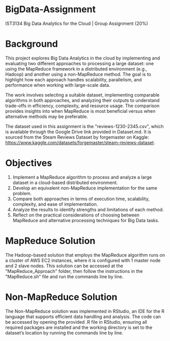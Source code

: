 # BigData-Assignment
IST3134 Big Data Analytics for the Cloud | Group Assignment (20%)

# Background
This project explores Big Data Analytics in the cloud by implementing and evaluating two different approaches to processing a large dataset: one using the MapReduce framework in a distributed environment (e.g., Hadoop) and another using a non-MapReduce method. The goal is to highlight how each approach handles scalability, parallelism, and performance when working with large-scale data.

The work involves selecting a suitable dataset, implementing comparable algorithms in both approaches, and analyzing their outputs to understand trade-offs in efficiency, complexity, and resource usage. The comparison provides insights into when MapReduce is most beneficial versus when alternative methods may be preferable.

The dataset used in this assignment is the "reviews-1230-2345.csv", which is available through the Google Drive link provided in Dataset.md. It is sourced from the Steam Reviews Dataset by forgemaster on Kaggle: https://www.kaggle.com/datasets/forgemaster/steam-reviews-dataset. 

# Objectives
1. Implement a MapReduce algorithm to process and analyze a large dataset in a cloud-based distributed environment.
2. Develop an equivalent non-MapReduce implementation for the same problem.
3. Compare both approaches in terms of execution time, scalability, complexity, and ease of implementation.
4. Analyze the results to identify strengths and limitations of each method.
5. Reflect on the practical considerations of choosing between MapReduce and alternative processing techniques for Big Data tasks.

# MapReduce Solution
The Hadoop-based solution that employs the MapReduce algorithm runs on a cluster of AWS EC2 instances, where it is configured with 1 master node and 2 slave nodes. This solution can be accessed at the "MapReduce_Approach" folder, then follow the instructions in the "MapReduce.sh" file and run the commands line by line.

# Non-MapReduce Solution
The Non-MapReduce solution was implemented in RStudio, an IDE for the R language that supports efficient data handling and analysis. The code can be accessed by opening the provided .R file in RStudio, ensuring all required packages are installed and the working directory is set to the dataset’s location by running the commands line by line.

